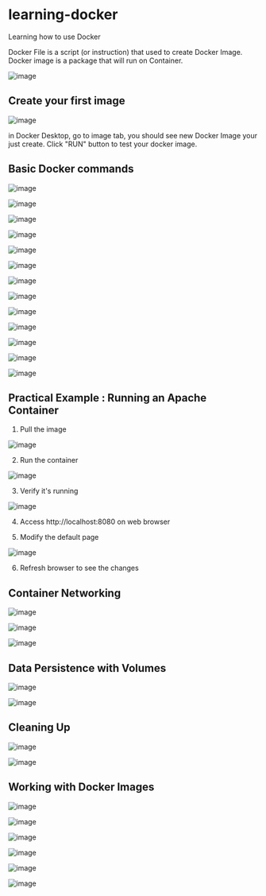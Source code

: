 # learning-docker

Learning how to use Docker

Docker File is a script (or instruction) that used to create Docker Image. Docker image is a package that will run on Container.

![image](https://github.com/user-attachments/assets/6824725f-229f-40e7-971a-5702af3c1628)


## Create your first image

![image](https://github.com/user-attachments/assets/faf4cecb-c1d5-4ee6-9553-5ab01b1852b2)

in Docker Desktop, go to image tab, you should see new Docker Image your just create. Click "RUN" button to test your docker image.

## Basic Docker commands

![image](https://github.com/user-attachments/assets/b3c1c1dc-4d37-48d0-b394-26eae7463c39)

![image](https://github.com/user-attachments/assets/33500679-6f49-40c5-8217-193d506a110f)

![image](https://github.com/user-attachments/assets/f62e4ce0-75e6-4ddb-b80c-24743bc33684)

![image](https://github.com/user-attachments/assets/2e2edbf3-5178-46a0-b6cc-8439f4181da1)

![image](https://github.com/user-attachments/assets/e0a42663-fea1-4a9e-bf3a-b5fa37086795)

![image](https://github.com/user-attachments/assets/98851ebf-a6bd-4d6b-8587-15fd6d43a314)

![image](https://github.com/user-attachments/assets/da9b1121-4b63-4d19-bf35-4de14940fc3e)

![image](https://github.com/user-attachments/assets/2658ad7a-8031-4ef1-aff2-9618a862d90a)

![image](https://github.com/user-attachments/assets/73dfb7c7-3c19-43b6-969a-adad88be31df)

![image](https://github.com/user-attachments/assets/376def8f-96ea-4131-b7f7-8fea078d388a)

![image](https://github.com/user-attachments/assets/09b74a98-a101-4e9a-bc31-f883f6436fd4)

![image](https://github.com/user-attachments/assets/597ee1b8-a595-45d0-ab21-b769e07c978f)

![image](https://github.com/user-attachments/assets/142c2480-9e54-4dfd-b7e6-55a8288f8ef8)

## Practical Example : Running an Apache Container

1. Pull the image

![image](https://github.com/user-attachments/assets/698b6fde-3dfe-425b-8bed-2768211b4cb8)

2. Run the container

![image](https://github.com/user-attachments/assets/935736c8-23ac-4c70-b974-6eae0fff5a8f)

3. Verify it's running

![image](https://github.com/user-attachments/assets/a22fb27a-784f-4196-bb20-9bac20d21588)

4. Access http://localhost:8080 on web browser

5. Modify the default page

![image](https://github.com/user-attachments/assets/f9193704-47b7-4595-a16f-12d6e813724b)

6. Refresh browser to see the changes

## Container Networking

![image](https://github.com/user-attachments/assets/af423e23-4c4f-4d29-a113-77b2a596d3a0)

![image](https://github.com/user-attachments/assets/2be0dca1-39e7-48aa-9228-f82caaa59799)

![image](https://github.com/user-attachments/assets/569adc3d-7552-4c66-a34b-b1d9389e80d2)

## Data Persistence with Volumes

![image](https://github.com/user-attachments/assets/78746d82-8b13-4773-8bfc-fe5c6626454d)

![image](https://github.com/user-attachments/assets/7bf7dac4-8d03-4cb2-b63b-34b0d8570f49)

## Cleaning Up

![image](https://github.com/user-attachments/assets/c6cb30ed-7678-4543-a6ca-8bfba89eccda)

![image](https://github.com/user-attachments/assets/e654e23f-c4e3-4ea1-8d01-5410a51b37d5)

## Working with Docker Images

![image](https://github.com/user-attachments/assets/c7459820-76e8-4b0d-a0cb-8d4042f52c11)

![image](https://github.com/user-attachments/assets/b46793c6-e130-4840-a44f-63415f1f05b3)

![image](https://github.com/user-attachments/assets/a687c02c-43b3-4fd4-8c82-ca02730224b8)

![image](https://github.com/user-attachments/assets/a0ec83db-bda6-4877-a5e8-59c328811a02)

![image](https://github.com/user-attachments/assets/dafa32a0-718f-491c-b3f5-d59a69b73ed3)

![image](https://github.com/user-attachments/assets/6fd0bf5e-c52e-4dbb-b116-906b40048cd9)







